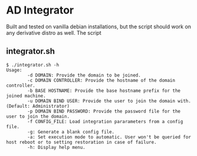 # AD Integrator
Built and tested on vanilla debian installations, but the script should work on any derivative distro as well. The script

## integrator.sh
```
$ ./integrator.sh -h
Usage:
 		-d DOMAIN: Provide the domain to be joined.
 		-c DOMAIN CONTROLLER: Provide the hostname of the domain controller.
 		-b BASE HOSTNAME: Provide the base hostname prefix for the joined machine.
 		-u DOMAIN BIND USER: Provide the user to join the domain with.(Default: Administrator)
 		-p DOMAIN BIND PASSWORD: Provide the password file for the user to join the domain.
 		-f CONFIG_FILE: Load integration pararameters from a config file.
 		-g: Generate a blank config file.
 		-a: Set execution mode to automatic. User won't be queried for host reboot or to setting restoration in case of failure.
 		-h: Display help menu.
```
